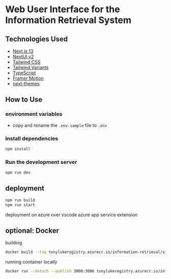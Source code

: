 # Web User Interface for the Information Retrieval System

## Technologies Used

- [Next.js 13](https://nextjs.org/docs/getting-started)
- [NextUI v2](https://nextui.org/)
- [Tailwind CSS](https://tailwindcss.com/)
- [Tailwind Variants](https://tailwind-variants.org)
- [TypeScript](https://www.typescriptlang.org/)
- [Framer Motion](https://www.framer.com/motion/)
- [next-themes](https://github.com/pacocoursey/next-themes)

## How to Use

### environment variables
* copy and rename the `.env.sample` file to `.env`

### Install dependencies

```bash
npm install
```

### Run the development server

```bash
npm run dev
```

## deployment
```bash
npm run build
npm run start
```
deployment on azure over vscode azure app service extension

## optional: Docker
building
```bash
docker build --tag tonylukeregistry.azurecr.io/information-retrieval/ui:latest .
```

running container locally
```bash
docker run --detach --publish 3000:3000 tonylukeregistry.azurecr.io/information-retrieval/ui:latest
```